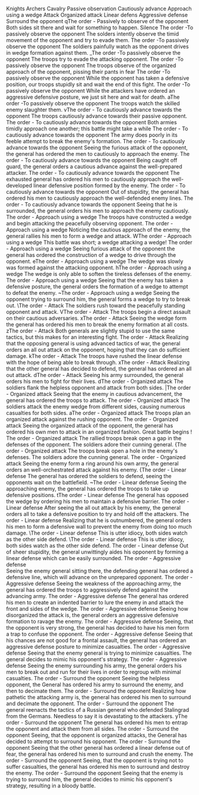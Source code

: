 Knights
Archers
Cavalry
Passive observation
Cautiously advance
Approach using a wedge
Attack
Organized attack
Linear defens
Aggressive defense
Surround the opponent
qThe order - Passively to observe of the opponent
Both sides sit there and wait for something to happen. Silence
The order -To passively observe the opponent
The solders intently observe the timid movement of the opponent and try to evade them.
The order -To passively observe the opponent
The soldiers painfully watch as the opponent drives in wedge formation against them.
_The order -To passively observe the opponent
The troops try to evade the attacking opponent.
The order -To passively observe the opponent
The troops observe of the organized approach of the opponent, pissing their pants in fear
The order -To passively observe the opponent
While the opponent has taken a defensive position, our troops stupidly sit and wait the end of this fight.
The order -To passively observe the opponent
While the attackers have ordered an aggressive defensive posture, we just sit here and wait for death.
aThe order -To passively observe the opponent
The troops watch the skilled enemy slaughter them. 
vThe order - To cautiously advance towards the opponent 
The troops cautiously advance towards their passive opponent.
The order - To cautiously advance towards the opponent
Both armies timidly approach one another; this battle might take a while
The order - To cautiously advance towards the opponent
The army does poorly in its feeble attempt to break the enemy's formation.
The order - To cautiously advance towards the opponent
Seeing the furious attack of the opponent, the general has ordered the men to cautiously to approach the enemy.
The order - To cautiously advance towards the opponent
Being caught off guard, the general orders a cautious advance against the well-prepared attacker.
The order - To cautiously advance towards the opponent
The exhausted general has ordered his men to cautiously approach the well-developed linear defensive position formed by the enemy.
The order - To cautiously advance towards the opponent
Out of stupidity, the general has ordered his men to cautiously approach the well-defended enemy lines.
The order - To cautiously advance towards the opponent
Seeing that he is surrounded, the general orders his men to approach the enemy cautiously.
The order - Approach using a wedge
The troops have constructed a wedge and begin attacking the peacefully observing opponent.
The order - Approach using a wedge
Noticing the cautious approach of the enemy, the general rallies his men to form a wedge and attack.
WThe order - Approach using a wedge
This battle was short; a wedge attacking a wedge!
The order - Approach using a wedge
Seeing furious attack of the opponent the general has ordered the construction of a wedge to drive through the opponent. 
eThe order - Approach using a wedge
The wedge was slowly was formed against the attacking opponent.
hThe order - Approach using a wedge
The wedge is only able to soften the tireless defenses of the enemy.
The order - Approach using a wedge
Seeing that the enemy has taken a defensive posture, the general orders the formation of a wedge to attempt to defeat the enemy.
~The order - Approach using a wedge
Seeing the opponent trying to surround him, the general forms a wedge to try to break out.
\The order - Attack
The soldiers rush toward the peacefully standing opponent and attack. 
VThe order - Attack
The troops begin a direct assault on their cautious adversaries.
xThe order - Attack
Seeing the wedge form the general has ordered his men to break the enemy formation at all costs.
zThe order - Attack
Both generals are slightly stupid to use the same tactics, but this makes for an interesting fight. 
The order - Attack
Realizing that the opposing general is using advanced tactics of war, the general orders an all out attack on the opponent, hoping that they can do sufficient damage.
kThe order - Attack
The troops have rushed the linear defense with the hope of being able to break through.
xThe order - Attack
Realizing that the other general has decided to defend, the general has ordered an all out attack.
dThe order - Attack
Seeing his army surrounded, the general orders his men to fight for their lives.
dThe order - Organized attack
The soldiers flank the helpless opponent and attack from both sides.
|The order - Organized attack
Seeing that the enemy in cautious advancement, the general has ordered the troops to attack.
The order - Organized attack
The soldiers attack the enemy wedge from different sides, causing numerous casualties for both sides.
aThe order - Organized attack
The troops plan an organized attack against the rushing opponent.
The order - Organized attack
Seeing the organized attack of the opponent, the general has ordered his own men to attack in an organized fashion. Great battle begins !
The order - Organized attack
The rallied troops break open a gap in the defenses of the opponent. The soldiers adore their cunning general.
{The order - Organized attack
The troops break open a hole in the enemy's defenses. The soldiers adore the cunning general.
The order - Organized attack
Seeing the enemy form a ring around his own army, the general orders an well-orchestrated attack against his enemy.
{The order - Linear defense
The general has ordered the soldiers to defend, seeing the opponents wait on the battlefield.
~The order - Linear defense
Seeing the approaching enemy, the general has ordered the troops to take up defensive positions.
tThe order - Linear defense
The general has opposed the wedge by ordering his men to maintain a defensive barrier.
The order - Linear defense
After seeing the all out attack by his enemy, the general orders all to take a defensive position to try and hold off the attackers.
The order - Linear defense
Realizing that he is outnumbered, the general orders his men to form a defensive wall to prevent the enemy from doing too much damage.
\The order - Linear defense
This is utter idiocy, both sides watch as the other side defend.
\The order - Linear defense
This is utter idiocy, both sides watch as the other side defend.
The order - Linear defense
Out of sheer stupidity, the general unwittingly aides his opponent by forming a linear defense which can be easily surrounded.
The order - Aggressive defense  
Seeing the enemy general sitting there, the defending general has ordered a defensive line, which will advance on the unprepared opponent.
The order - Aggressive defense
Seeing the weakness of the approaching army, the general has ordered the troops to aggressively defend against the advancing army.
The order - Aggressive defense
The general has ordered his men to create an indented barrier to lure the enemy in and attack the front and sides of the wedge.
The order - Aggressive defense
Seeing how disorganized the attack is, the general orders an aggressive defensive formation to ravage the enemy.
The order - Aggressive defense
Seeing, that the opponent is very strong, the general has decided to have his men form a trap to confuse the opponent.
The order - Aggressive defense
Seeing that his chances are not good for a frontal assault, the general has ordered an aggressive defense posture to minimize casualties.
The order - Aggressive defense
Seeing that the enemy general is trying to minimize casualties. The general decides to mimic his opponent's strategy.
The order - Aggressive defense
Seeing the enemy surrounding his army, the general orders his men to break out and run for their lives in order to regroup with minimal casualties.
The order - Surround the opponent
Seeing the helpless opponent, the General has ordered his army to surround the enemy, and then to decimate them. 
The order - Surround the opponent
Realizing how pathetic the attacking army is, the general has ordered his men to surround and decimate the opponent.
The order - Surround the opponent
The general reenacts the tactics of a Russian general who defended Stalingrad from the Germans. Needless to say it is devastating to the attackers.
yThe order - Surround the opponent
The general has ordered his men to entrap the opponent and attack them from all sides.
The order - Surround the opponent
Seeing, that the opponent is organized attacks, the General has decided to attempt to surround his opponent.
The order - Surround the opponent
Seeing that the other general has ordered a linear defense out of fear, the general has ordered his men to surround and crush the enemy.
The order - Surround the opponent
Seeing, that the opponent is trying not to suffer casualties, the general has ordered his men to surround and destroy the enemy.
The order - Surround the opponent
Seeing that the enemy is trying to surround him, the general decides to mimic his opponent's strategy, resulting in a bloody battle.
